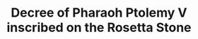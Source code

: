 ---
layout: quote
permalink: /en/
langtag: en
type: modern
script: Latn
englishLang: English
lang: English
title: Decree of Pharaoh Ptolemy V inscribed on the Rosetta Stone
quote: Copies of this Decree shall be cut in hieroglyphs, demotic, and Greek on basalt labs and placed in the first, second, and third-order temples alongside the statue of Ptolemy, the ever-living god.
imageAlt: PPP
selectAriaLabel: Select a language
buttonRandom: Random
reference: Decrees of Ptolemy V on the Rosetta Stone, 196 B.C., British Museum.
direction: ltr
fontFamily: a
charset:  b
---